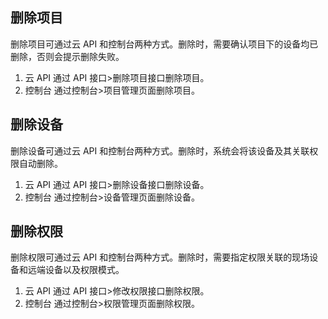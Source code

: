 ## 删除项目
删除项目可通过云 API 和控制台两种方式。删除时，需要确认项目下的设备均已删除，否则会提示删除失败。
1. 云 API 
通过 API 接口>删除项目接口删除项目。
2. 控制台
通过控制台>项目管理页面删除项目。

## 删除设备
删除设备可通过云 API 和控制台两种方式。删除时，系统会将该设备及其关联权限自动删除。
1. 云 API 
通过 API 接口>删除设备接口删除设备。
2. 控制台
通过控制台>设备管理页面删除设备。

## 删除权限
删除权限可通过云 API 和控制台两种方式。删除时，需要指定权限关联的现场设备和远端设备以及权限模式。
1. 云 API 
通过 API 接口>修改权限接口删除权限。
2. 控制台
通过控制台>权限管理页面删除权限。
